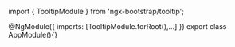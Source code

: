 import { TooltipModule } from 'ngx-bootstrap/tooltip';

@NgModule({
  imports: [TooltipModule.forRoot(),...]
})
export class AppModule(){}
